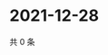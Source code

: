 # 2021-12-28

共 0 条

<!-- BEGIN WEIBO -->
<!-- 最后更新时间 Tue Dec 28 2021 18:09:49 GMT+0800 (China Standard Time) -->

<!-- END WEIBO -->
